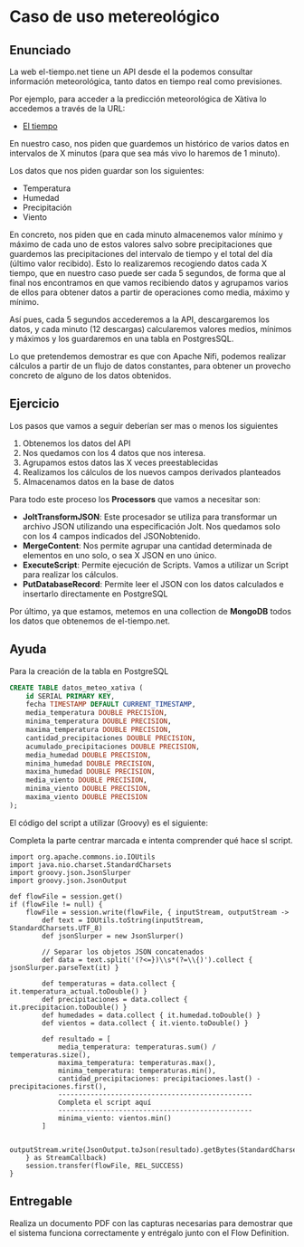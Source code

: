 # Caso de uso metereológico
## Enunciado
La web el-tiempo.net tiene un API desde el la podemos consultar información meteorológica, tanto datos en tiempo real como previsiones.

Por ejemplo, para acceder a la predicción meteorológica de Xàtiva lo accedemos a través de la URL: 
- [El tiempo](https://www.el-tiempo.net/api/json/v2/provincias/46/municipios/46145)

En nuestro caso, nos piden que guardemos un histórico de varios datos en intervalos de X minutos (para que sea más vivo lo haremos de 1 minuto). 

Los datos que nos piden guardar son los siguientes:
-   Temperatura
-   Humedad
-   Precipitación
-   Viento

En concreto, nos piden que en cada minuto almacenemos valor mínimo y máximo de cada uno de estos valores salvo sobre precipitaciones que guardemos las precipitaciones del intervalo de tiempo y el total del día (último valor recibido). Esto lo realizaremos recogiendo datos cada X tiempo, que en nuestro caso puede ser cada 5 segundos, de forma que al final nos encontramos en que vamos recibiendo datos y agrupamos varios de ellos para obtener datos a partir de operaciones como media, máximo y mínimo.

Así pues, cada 5 segundos accederemos a la API, descargaremos los datos, y cada minuto (12 descargas) calcularemos valores medios, mínimos y máximos y los guardaremos en una tabla en PostgresSQL. 
 
Lo que pretendemos demostrar es que con Apache Nifi, podemos realizar cálculos a partir de un flujo de datos constantes, para obtener un provecho concreto de alguno de los datos obtenidos.

## Ejercicio
Los pasos que vamos a seguir deberían ser mas o menos los siguientes

1.	Obtenemos los datos del API
2.	Nos quedamos con los 4 datos que nos interesa.
3.	Agrupamos estos datos las X veces preestablecidas
4.	Realizamos los cálculos de los nuevos campos derivados planteados
5.	Almacenamos datos en la base de datos

Para todo este proceso los **Processors** que vamos a necesitar son: 

-   **JoltTransformJSON**: Este procesador se utiliza para transformar un archivo JSON utilizando una especificación Jolt.  Nos quedamos solo con los 4 campos indicados del JSONobtenido.
-   **MergeContent**: Nos permite agrupar una cantidad determinada de elementos en uno solo, o sea X JSON en uno único.
-   **ExecuteScript**: Permite ejecución de Scripts. Vamos a utilizar un Script para realizar los cálculos.
-   **PutDatabaseRecord**: Permite leer el JSON con los datos calculados e insertarlo directamente en PostgreSQL

Por último, ya que estamos, metemos en una collection de **MongoDB** todos los datos que obtenemos de el-tiempo.net.

## Ayuda
Para la creación de la tabla en PostgreSQL

```sql
CREATE TABLE datos_meteo_xativa (
    id SERIAL PRIMARY KEY,
    fecha TIMESTAMP DEFAULT CURRENT_TIMESTAMP,
    media_temperatura DOUBLE PRECISION,
    minima_temperatura DOUBLE PRECISION,
    maxima_temperatura DOUBLE PRECISION,
    cantidad_precipitaciones DOUBLE PRECISION,
    acumulado_precipitaciones DOUBLE PRECISION,
    media_humedad DOUBLE PRECISION,
    minima_humedad DOUBLE PRECISION,
    maxima_humedad DOUBLE PRECISION,
    media_viento DOUBLE PRECISION,
    minima_viento DOUBLE PRECISION,
    maxima_viento DOUBLE PRECISION
);
```

El código del script a utilizar (Groovy) es el siguiente: 

Completa la parte centrar marcada e intenta comprender qué hace sl script.

``` console
import org.apache.commons.io.IOUtils
import java.nio.charset.StandardCharsets
import groovy.json.JsonSlurper
import groovy.json.JsonOutput
 
def flowFile = session.get()
if (flowFile != null) {
    flowFile = session.write(flowFile, { inputStream, outputStream ->
        def text = IOUtils.toString(inputStream, StandardCharsets.UTF_8)
        def jsonSlurper = new JsonSlurper()
        
        // Separar los objetos JSON concatenados
        def data = text.split('(?<=})\\s*(?=\\{)').collect { jsonSlurper.parseText(it) }
 
        def temperaturas = data.collect { it.temperatura_actual.toDouble() }
        def precipitaciones = data.collect { it.precipitacion.toDouble() }
        def humedades = data.collect { it.humedad.toDouble() }
        def vientos = data.collect { it.viento.toDouble() }
 
        def resultado = [
            media_temperatura: temperaturas.sum() / temperaturas.size(),
            maxima_temperatura: temperaturas.max(),
            minima_temperatura: temperaturas.min(),
            cantidad_precipitaciones: precipitaciones.last() - precipitaciones.first(),
            ------------------------------------------------
            Completa el script aquí
            ------------------------------------------------  
            minima_viento: vientos.min()
        ]
 
        outputStream.write(JsonOutput.toJson(resultado).getBytes(StandardCharsets.UTF_8))
    } as StreamCallback)
    session.transfer(flowFile, REL_SUCCESS)
}
```

## Entregable

Realiza un documento PDF con las capturas necesarias para demostrar que el sistema funciona correctamente y entrégalo junto con el Flow Definition.